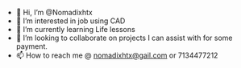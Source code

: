 - 👋 Hi, I’m @Nomadixhtx
- 👀 I’m interested in job using CAD
- 🌱 I’m currently learning Life lessons
- 💞️ I’m looking to collaborate on projects I can assist with for some payment.
- 📫 How to reach me @ nomadixhtx@gail.com or 7134477212

<!---
Nomadichtx/Nomadichtx is a ✨ special ✨ repository because its `README.md` (this file) appears on your GitHub profile.
You can click the Preview link to take a look at your changes.
--->

